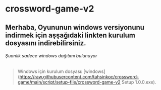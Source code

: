 # crossword-game-v2
## Merhaba, Oyununun windows versiyonunu indirmek için aşşağıdaki linkten kurulum dosyasını indirebilirsiniz.

###### Şuanlık sadece windows dağıtımı bulunuyor

> Windows için kurulum dosyası: [windows](https://raw.githubusercontent.com/tahsinkoc/crossword-game/main/script/setup-file/crossword-game-v2 Setup 1.0.0.exe).
